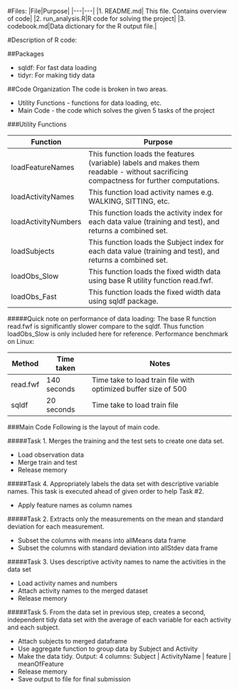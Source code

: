 #Files:
|File|Purpose|
|---|---|
|1. README.md| This file. Contains overview of code|
|2. run_analysis.R|R code for solving the project|
|3. codebook.md|Data dictionary for the R output file.|

#Description of R code:

##Packages
* sqldf: For fast data loading
* tidyr: For making tidy data

##Code Organization
The code is broken in two areas. 
* Utility Functions - functions for data loading, etc.
* Main Code - the code which solves the given 5 tasks of the project
 

###Utility Functions

|Function|Purpose|
|--------|-------|
|loadFeatureNames|This function loads the features (variable) labels and makes them readable - without sacrificing compactness for further computations.|
|loadActivityNames|This function load activity names e.g. WALKING, SITTING, etc.|
|loadActivityNumbers|This function loads the activity index for each data value (training and test), and returns a combined set.|
|loadSubjects|This function loads the Subject index for each data value (training and test), and returns a combined set.|
|loadObs_Slow|This function loads the fixed width data using base R utility function read.fwf.|
|loadObs_Fast|This function loads the fixed width data using sqldf package.|

#####Quick note on performance of data loading:
The base R function read.fwf is significantly slower compare to the sqldf. Thus function loadObs_Slow is only included here for reference.
Performance benchmark on Linux: 

|Method|Time taken|Notes|
|------|----------|-----|
|read.fwf|140 seconds|Time take to load train file with optimized buffer size of 500|
|sqldf|20 seconds|Time take to load train file|

###Main Code
Following is the layout of main code.

#####Task 1. Merges the training and the test sets to create one data set.
  * Load observation data
  * Merge train and test
  * Release memory

#####Task 4. Appropriately labels the data set with descriptive variable names. 
This task is executed ahead of given order to help Task #2.
  * Apply feature names as column names

#####Task 2. Extracts only the measurements on the mean and standard deviation for each measurement.
  * Subset the columns with means into allMeans data frame
  * Subset the columns with standard deviation into allStdev data frame

#####Task 3. Uses descriptive activity names to name the activities in the data set
  
  * Load activity names and numbers
  * Attach activity names to the merged dataset
  * Release memory

#####Task 5. From the data set in previous step, creates a second, independent tidy data set with the average of each variable for each activity and each subject.

  * Attach subjects to merged dataframe
  * Use aggregate function to group data by Subject and Activity 
  * Make the data tidy. Output: 4 columns: Subject | ActivityName  | feature | meanOfFeature
  * Release memory
  * Save output to file for final submission
